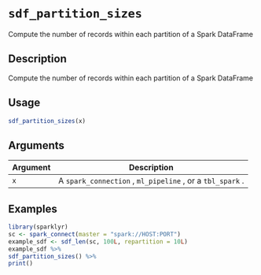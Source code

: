 # `sdf_partition_sizes`

Compute the number of records within each partition of a Spark DataFrame


## Description

Compute the number of records within each partition of a Spark DataFrame


## Usage

```r
sdf_partition_sizes(x)
```


## Arguments

Argument      |Description
------------- |----------------
`x`     |     A `spark_connection` , `ml_pipeline` , or a `tbl_spark` .


## Examples

```r
library(sparklyr)
sc <- spark_connect(master = "spark://HOST:PORT")
example_sdf <- sdf_len(sc, 100L, repartition = 10L)
example_sdf %>%
sdf_partition_sizes() %>%
print()
```


